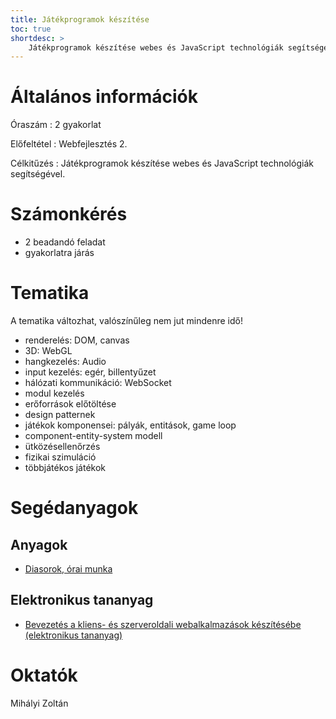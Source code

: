```yaml
---
title: Játékprogramok készítése
toc: true
shortdesc: >
    Játékprogramok készítése webes és JavaScript technológiák segítségével.
---
```


# Általános információk

Óraszám
: 2 gyakorlat

Előfeltétel
: Webfejlesztés 2.

Célkitűzés
: Játékprogramok készítése webes és JavaScript technológiák segítségével.

# Számonkérés

- 2 beadandó feladat
- gyakorlatra járás

# Tematika

A tematika változhat, valószínűleg nem jut mindenre idő!

- renderelés: DOM, canvas
- 3D: WebGL
- hangkezelés: Audio
- input kezelés: egér, billentyűzet
- hálózati kommunikáció: WebSocket
- modul kezelés
- erőforrások előtöltése
- design patternek
- játékok komponensei: pályák, entitások, game loop
- component-entity-system modell
- ütközésellenőrzés
- fizikai szimuláció
- többjátékos játékok

# Segédanyagok

## Anyagok

* [Diasorok, órai munka](https://drive.google.com/open?id=0BxKi35lCdoqKfmR3ZF9ZelhUb1hGUV8tYkt6bDlodUx6YXNjdmtsOG41N2hFNGJDQkRrb00)

## Elektronikus tananyag

* [Bevezetés a kliens- és szerveroldali webalkalmazások készítésébe (elektronikus tananyag)](http://webprogramozas.inf.elte.hu/tananyag/wf2/index.html)

# Oktatók

Mihályi Zoltán
